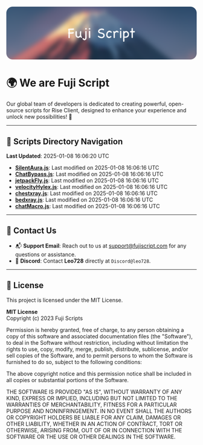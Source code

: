 ![Banner](.github/b.webp)

# 🌍 **We are Fuji Script**

Our global team of developers is dedicated to creating powerful, open-source scripts for Rise Client, designed to enhance your experience and unlock new possibilities! 🌟

---
<!-- SCRIPTS_NAVIGATION_START -->
## 📂 **Scripts Directory Navigation**

**Last Updated**: 2025-01-08 16:06:20 UTC

- **[SilentAura.js](scripts/SilentAura.js)**: Last modified on 2025-01-08 16:06:16 UTC
- **[ChatBypass.js](scripts/ChatBypass.js)**: Last modified on 2025-01-08 16:06:16 UTC
- **[jetpackFly.js](scripts/jetpackFly.js)**: Last modified on 2025-01-08 16:06:16 UTC
- **[velocityHylex.js](scripts/velocityHylex.js)**: Last modified on 2025-01-08 16:06:16 UTC
- **[chestxray.js](scripts/chestxray.js)**: Last modified on 2025-01-08 16:06:16 UTC
- **[bedxray.js](scripts/bedxray.js)**: Last modified on 2025-01-08 16:06:16 UTC
- **[chatMacro.js](scripts/chatMacro.js)**: Last modified on 2025-01-08 16:06:16 UTC

<!-- SCRIPTS_NAVIGATION_END -->

---

## 💬 **Contact Us**  
- 📬 **Support Email**: Reach out to us at [support@fujiscript.com](mailto:support@fujiscript.com) for any questions or assistance.  
- 💬 **Discord**: Contact **Leo728** directly at `Discord@leo728`.

---

## 📜 **License**

This project is licensed under the MIT License.  

**MIT License**  
Copyright (c) 2023 Fuji Scripts  

Permission is hereby granted, free of charge, to any person obtaining a copy of this software and associated documentation files (the "Software"), to deal in the Software without restriction, including without limitation the rights to use, copy, modify, merge, publish, distribute, sublicense, and/or sell copies of the Software, and to permit persons to whom the Software is furnished to do so, subject to the following conditions:  

The above copyright notice and this permission notice shall be included in all copies or substantial portions of the Software.  

THE SOFTWARE IS PROVIDED "AS IS", WITHOUT WARRANTY OF ANY KIND, EXPRESS OR IMPLIED, INCLUDING BUT NOT LIMITED TO THE WARRANTIES OF MERCHANTABILITY, FITNESS FOR A PARTICULAR PURPOSE AND NONINFRINGEMENT. IN NO EVENT SHALL THE AUTHORS OR COPYRIGHT HOLDERS BE LIABLE FOR ANY CLAIM, DAMAGES OR OTHER LIABILITY, WHETHER IN AN ACTION OF CONTRACT, TORT OR OTHERWISE, ARISING FROM, OUT OF OR IN CONNECTION WITH THE SOFTWARE OR THE USE OR OTHER DEALINGS IN THE SOFTWARE.  

